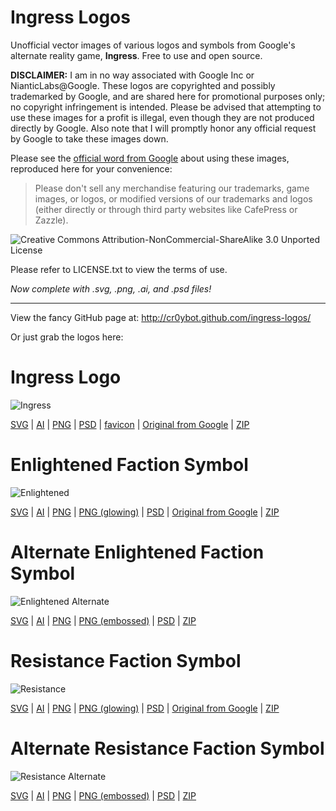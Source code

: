 Ingress Logos
=============

Unofficial vector images of various logos and symbols from Google's alternate reality game, __Ingress__. Free to use and open source.

__DISCLAIMER:__ I am in no way associated with Google Inc or NianticLabs@Google. These logos are copyrighted and possibly trademarked by Google, and are shared here for promotional purposes only; no copyright infringement is intended. Please be advised that attempting to use these images for a profit is illegal, even though they are not produced directly by Google. Also note that I will promptly honor any official request by Google to take these images down.

Please see the [official word from Google](http://support.google.com/ingress/answer/2924461) about using these images, reproduced here for your convenience:

> Please don't sell any merchandise featuring our trademarks, game images, or logos, or modified versions of our trademarks and logos (either directly or through third party websites like CafePress or Zazzle).

![Creative Commons Attribution-NonCommercial-ShareAlike 3.0 Unported License](http://i.creativecommons.org/l/by-nc-sa/3.0/88x31.png)

Please refer to LICENSE.txt to view the terms of use.

_Now complete with .svg, .png, .ai, and .psd files!_

* * *

View the fancy GitHub page at: http://cr0ybot.github.com/ingress-logos/

Or just grab the logos here:

# Ingress Logo
![Ingress](http://cr0ybot.github.com/ingress-logos/ingress.svg)

[SVG](http://cr0ybot.github.com/ingress-logos/ingress.svg) | [AI](http://cr0ybot.github.com/ingress-logos/ingress.ai) | [PNG](http://cr0ybot.github.com/ingress-logos/ingress.png) | [PSD](http://cr0ybot.github.com/ingress-logos/ingress.psd) | [favicon](http://cr0ybot.github.com/ingress-logos/favicon.ico) | [Original from Google](http://cr0ybot.github.com/ingress-logos/ingress_original.png) | [ZIP](http://cr0ybot.github.com/ingress-logos/ingress_logos.zip)

# Enlightened Faction Symbol
![Enlightened](http://cr0ybot.github.com/ingress-logos/enlightened.svg)

[SVG](http://cr0ybot.github.com/ingress-logos/enlightened.svg) | [AI](http://cr0ybot.github.com/ingress-logos/enlightened.ai) | [PNG](http://cr0ybot.github.com/ingress-logos/enlightened.png) | [PNG (glowing)](http://cr0ybot.github.com/ingress-logos/enlightened_glow.png) | [PSD](http://cr0ybot.github.com/ingress-logos/enlightened.psd) | [Original from Google](http://cr0ybot.github.com/ingress-logos/enl.png) | [ZIP](http://cr0ybot.github.com/ingress-logos/enlightened_faction_symbol.zip)

# Alternate Enlightened Faction Symbol
![Enlightened Alternate](http://cr0ybot.github.com/ingress-logos/enlightened_alt.svg)

[SVG](http://cr0ybot.github.com/ingress-logos/enlightened_alt.svg) | [AI](http://cr0ybot.github.com/ingress-logos/enlightened_alt.ai) | [PNG](http://cr0ybot.github.com/ingress-logos/enlightened_alt.png) | [PNG (embossed)](http://cr0ybot.github.com/ingress-logos/enlightened_alt_embossed.png) | [PSD](http://cr0ybot.github.com/ingress-logos/enlightened_alt.psd) | [ZIP](http://cr0ybot.github.com/ingress-logos/enlightened_faction_alt_symbol.zip)

# Resistance Faction Symbol
![Resistance](http://cr0ybot.github.com/ingress-logos/resistance.svg)

[SVG](http://cr0ybot.github.com/ingress-logos/resistance.svg) | [AI](http://cr0ybot.github.com/ingress-logos/resistance.ai) | [PNG](http://cr0ybot.github.com/ingress-logos/resistance.png) | [PNG (glowing)](http://cr0ybot.github.com/ingress-logos/resistance_glow.png) | [PSD](http://cr0ybot.github.com/ingress-logos/resistance.psd) | [Original from Google](http://cr0ybot.github.com/ingress-logos/res.png) | [ZIP](http://cr0ybot.github.com/ingress-logos/resistance_faction_symbol.zip)

# Alternate Resistance Faction Symbol
![Resistance Alternate](http://cr0ybot.github.com/ingress-logos/resistance_alt.svg)

[SVG](http://cr0ybot.github.com/ingress-logos/resistance_alt.svg) | [AI](http://cr0ybot.github.com/ingress-logos/resistance_alt.ai) | [PNG](http://cr0ybot.github.com/ingress-logos/resistance_alt.png) | [PNG (embossed)](http://cr0ybot.github.com/ingress-logos/resistance_alt_embossed.png) | [PSD](http://cr0ybot.github.com/ingress-logos/resistance_alt.psd) | [ZIP](http://cr0ybot.github.com/ingress-logos/resistance_faction_alt_symbol.zip)
